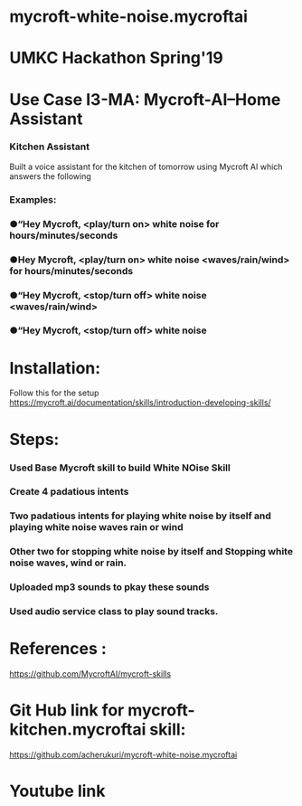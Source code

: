 # mycroft-white-noise.mycroftai

# UMKC Hackathon Spring'19
# Use Case I3-MA: Mycroft-AI–Home Assistant
### Kitchen Assistant
Built a voice assistant for the kitchen of tomorrow using Mycroft AI which answers the following
### Examples:
### ●“Hey Mycroft, <play/turn on> white noise for <n> hours/minutes/seconds
### ●Hey  Mycroft,  <play/turn  on>  white  noise  <waves/rain/wind>  for  <n> hours/minutes/seconds
### ●“Hey Mycroft, <stop/turn off> white noise <waves/rain/wind>
### ●“Hey Mycroft, <stop/turn off> white noise 

# Installation: 
Follow this for the setup https://mycroft.ai/documentation/skills/introduction-developing-skills/

# Steps:
### Used Base Mycroft skill to build White NOise Skill
###  Create 4 padatious intents
### Two padatious intents for playing white noise by itself and playing white noise waves rain or wind
### Other two for stopping white noise by itself and Stopping white noise waves, wind or rain.
### Uploaded mp3 sounds to pkay these sounds
### Used audio service class to play sound tracks.

# References : 
https://github.com/MycroftAI/mycroft-skills


# Git Hub link for mycroft-kitchen.mycroftai skill:
https://github.com/acherukuri/mycroft-white-noise.mycroftai

# Youtube link
